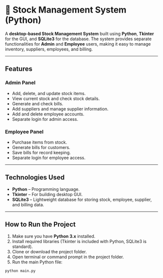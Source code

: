 # 🏢 Stock Management System (Python)

A **desktop-based Stock Management System** built using **Python**, **Tkinter** for the GUI, and **SQLite3** for the database. The system provides separate functionalities for **Admin** and **Employee** users, making it easy to manage inventory, suppliers, employees, and billing.

---

## **Features**

### **Admin Panel**
- Add, delete, and update stock items.
- View current stock and check stock details.
- Generate and check bills.
- Add suppliers and manage supplier information.
- Add and delete employee accounts.
- Separate login for admin access.

### **Employee Panel**
- Purchase items from stock.
- Generate bills for customers.
- Save bills for record keeping.
- Separate login for employee access.

---

## **Technologies Used**
- **Python** – Programming language.
- **Tkinter** – For building desktop GUI.
- **SQLite3** – Lightweight database for storing stock, employee, supplier, and billing data.

---

## **How to Run the Project**
1. Make sure you have **Python 3.x** installed.  
2. Install required libraries (Tkinter is included with Python, SQLite3 is standard).  
3. Clone or download the project folder.  
4. Open terminal or command prompt in the project folder.  
5. Run the main Python file:

```bash
python main.py
